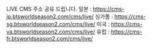 

LIVE CMS 주소 공유 드립니다.
일본    : https://cms-jp.btsworldseason2.com/cms/live/
싱가폴 : https://cms-sg.btsworldseason2.com/cms/live/
미국    : https://cms-va.btsworldseason2.com/cms/live/
유럽    : https://cms-fr.btsworldseason2.com/cms/live/
